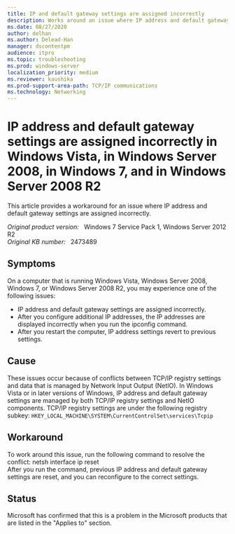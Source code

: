 ```yaml
---
title: IP and default gateway settings are assigned incorrectly
description: Works around an issue where IP address and default gateway settings are assigned incorrectly.
ms.date: 08/27/2020
author: delhan
ms.author: Delead-Han
manager: dscontentpm
audience: itpro
ms.topic: troubleshooting
ms.prod: windows-server
localization_priority: medium
ms.reviewer: kaushika
ms.prod-support-area-path: TCP/IP communications
ms.technology: Networking
---
```

# IP address and default gateway settings are assigned incorrectly in Windows Vista, in Windows Server 2008, in Windows 7, and in Windows Server 2008 R2

This article provides a workaround for an issue where IP address and default gateway settings are assigned incorrectly.

_Original product version:_ &nbsp; Windows 7 Service Pack 1, Windows Server 2012 R2  
_Original KB number:_ &nbsp; 2473489

## Symptoms

On a computer that is running Windows Vista, Windows Server 2008, Windows 7, or Windows Server 2008 R2, you may experience one of the following issues:

- IP address and default gateway settings are assigned incorrectly.
- After you configure additional IP addresses, the IP addresses are displayed incorrectly when you run the ipconfig command.
- After you restart the computer, IP address settings revert to previous settings. 

## Cause

These issues occur because of conflicts between TCP/IP registry settings and data that is managed by Network Input Output (NetIO). In Windows Vista or in later versions of Windows, IP address and default gateway settings are managed by both TCP/IP registry settings and NetIO components. TCP/IP registry settings are under the following registry subkey: `HKEY_LOCAL_MACHINE\SYSTEM\CurrentControlSet\services\Tcpip` 

## Workaround

To work around this issue, run the following command to resolve the conflict: netsh interface ip reset  
 After you run the command, previous IP address and default gateway settings are reset, and you can reconfigure to the correct settings. 

## Status

Microsoft has confirmed that this is a problem in the Microsoft products that are listed in the "Applies to" section.
